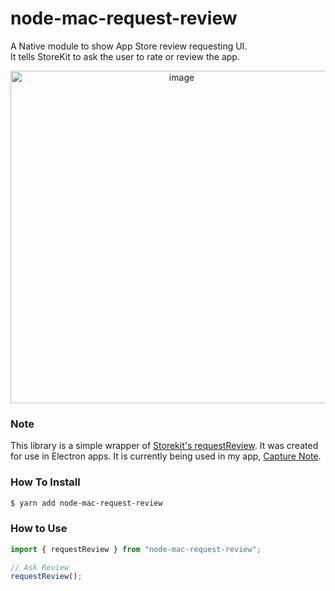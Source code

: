 # node-mac-request-review

A Native module to show App Store review requesting UI.  
It tells StoreKit to ask the user to rate or review the app.  

<p align="center">
  <img center width="532" alt="image" src="https://user-images.githubusercontent.com/57121116/209694268-af2d01c0-d6ef-4141-9e94-dd3b2453d0b2.png">
</p>

### Note
This library is a simple wrapper of [Storekit's requestReview](https://developer.apple.com/documentation/storekit/skstorereviewcontroller/2851536-requestreview). It was created for use in Electron apps. It is currently being used in my app, [Capture Note](https://capture-note.enfpdev.com).

### How To Install

```bash
$ yarn add node-mac-request-review
```

### How to Use

```typescript
import { requestReview } from "node-mac-request-review";

// Ask Review
requestReview();
```


